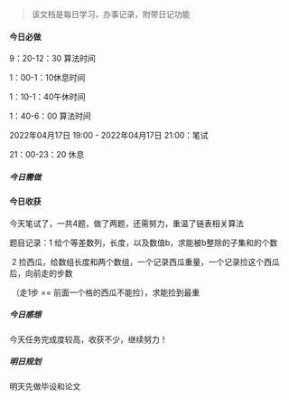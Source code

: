> 该文档是每日学习，办事记录，附带日记功能

#### 今日必做

9：20-12：30 算法时间

1：00-1：10休息时间

1：10-1：40午休时间

1：40-6：00 算法时间

2022年04月17日 19:00 - 2022年04月17日 21:00：笔试

21：00-23：20 休息

##### 今日需做



#### 今日收获

今天笔试了，一共4题，做了两题，还需努力，重温了链表相关算法

题目记录：1 给个等差数列，长度，以及数值b，求能被b整除的子集和的个数

​				 2 捡西瓜，给数组长度和两个数组，一个记录西瓜重量，一个记录捡这个西瓜后，向前走的步数

​					（走1步 == 前面一个格的西瓜不能捡），求能捡到最重

##### 今日感想

今天任务完成度较高，收获不少，继续努力！

##### 明日规划

明天先做毕设和论文